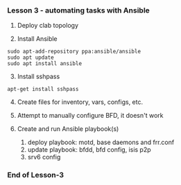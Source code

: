 ### Lesson 3 - automating tasks with Ansible

1. Deploy clab topology

2. Install Ansible
```
sudo apt-add-repository ppa:ansible/ansible
sudo apt update
sudo apt install ansible

```

3. Install sshpass
```
apt-get install sshpass
```

4. Create files for inventory, vars, configs, etc.
   
5. Attempt to manually configure BFD, it doesn't work

5. Create and run Ansible playbook(s)
   1. deploy playbook: motd, base daemons and frr.conf
   2. update playbook: bfdd, bfd config, isis p2p
   3. srv6 config


### End of Lesson-3


















